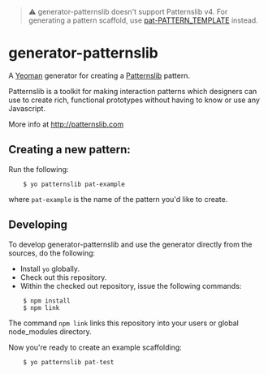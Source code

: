 > :warning: generator-patternslib doesn't support Patternslib v4.
> For generating a pattern scaffold, use [pat-PATTERN_TEMPLATE](https://github.com/Patternslib/pat-PATTERN_TEMPLATE) instead.

# generator-patternslib

A [Yeoman](http://yeoman.io) generator for creating a [Patternslib](http://patternslib.com) pattern.

Patternslib is a toolkit for making interaction patterns which designers can
use to create rich, functional prototypes without having to know or use any
Javascript.

More info at http://patternslib.com

## Creating a new pattern:

Run the following:

```
    $ yo patternslib pat-example
```

where ``pat-example`` is the name of the pattern you'd like to create.

## Developing

To develop generator-patternslib and use the generator directly from the sources, do the following:

- Install ``yo`` globally.
- Check out this repository.
- Within the checked out repository, issue the following commands:

```
    $ npm install
    $ npm link
```
The command ``npm link`` links this repository into your users or global node_modules directory.

Now you're ready to create an example scaffolding:

```
    $ yo patternslib pat-test
```
